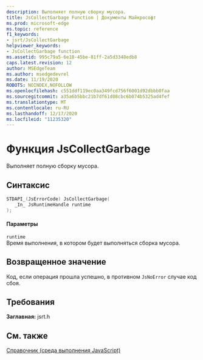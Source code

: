 ```yaml
---
description: Выполняет полную сборку мусора.
title: JsCollectGarbage Function | Документы Майкрософт
ms.prod: microsoft-edge
ms.topic: reference
f1_keywords:
- jsrt/JsCollectGarbage
helpviewer_keywords:
- JsCollectGarbage function
ms.assetid: 995c79a5-6e18-45be-81ff-2a5d3348edb8
caps.latest.revision: 12
author: MSEdgeTeam
ms.author: msedgedevrel
ms.date: 11/19/2020
ROBOTS: NOINDEX,NOFOLLOW
ms.openlocfilehash: c551ddf119ec0aa349fcd756f6001d92dbbb0faa
ms.sourcegitcommit: a35a6b5bbc21b7df61d08cbc6b074b5325ad4fef
ms.translationtype: MT
ms.contentlocale: ru-RU
ms.lasthandoff: 12/17/2020
ms.locfileid: "11235320"
---
```

# Функция JsCollectGarbage

Выполняет полную сборку мусора.  
  
## Синтаксис  
  
```cpp  
STDAPI_(JsErrorCode) JsCollectGarbage(  
   _In_ JsRuntimeHandle runtime  
);  
```  
  
#### Параметры  
 `runtime`  
 Время выполнения, в котором будет выполняться сборка мусора.  
  
## Возвращенное значение  
 Код, если операция прошла успешно, в противном `JsNoError` случае код сбоя.  
  
## Требования  
 **Заглавная:** jsrt.h  
  
## См. также  
 [Справочник (среда выполнения JavaScript)](../chakra-hosting/reference-javascript-runtime.md)

